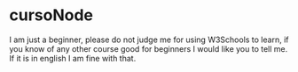 # cursoNode
I am just a beginner, please do not judge me for using W3Schools to learn, if you know of any other course good for beginners I would like you to tell me. If it is in english I am fine with that.
